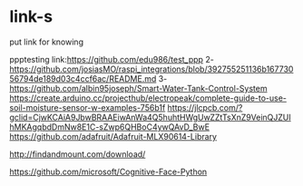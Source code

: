 # link-s
put link for knowing


ppptesting link:https://github.com/edu986/test_ppp
2-https://github.com/josiasMO/raspi_integrations/blob/392755251136b16773056794de189d03c4ccf6ac/README.md
3-https://github.com/albin95joseph/Smart-Water-Tank-Control-System
https://create.arduino.cc/projecthub/electropeak/complete-guide-to-use-soil-moisture-sensor-w-examples-756b1f
https://jlcpcb.com/?gclid=CjwKCAiA9JbwBRAAEiwAnWa4Q5huhtHWgUwZZtTsXnZ9VeinQJZUIhMKAgqbdDmNw8E1C-sZwp6QHBoC4ywQAvD_BwE
https://github.com/adafruit/Adafruit-MLX90614-Library

http://findandmount.com/download/

https://github.com/microsoft/Cognitive-Face-Python
